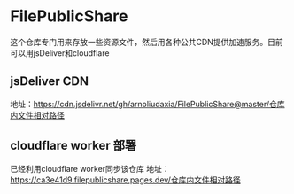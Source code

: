 # FilePublicShare

这个仓库专门用来存放一些资源文件，然后用各种公共CDN提供加速服务。目前可以用jsDeliver和cloudflare

## jsDeliver CDN
地址：https://cdn.jsdelivr.net/gh/arnoliudaxia/FilePublicShare@master/仓库内文件相对路径

## cloudflare worker 部署
已经利用cloudflare worker同步该仓库
地址：https://ca3e41d9.filepublicshare.pages.dev/仓库内文件相对路径
